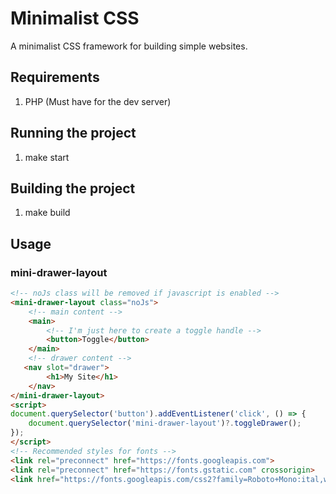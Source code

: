 # Minimalist CSS
A minimalist CSS framework for building simple websites.

## Requirements
1. PHP (Must have for the dev server)

## Running the project
1. make start

## Building the project
1. make build

## Usage

### mini-drawer-layout
```html
<!-- noJs class will be removed if javascript is enabled -->
<mini-drawer-layout class="noJs">
    <!-- main content -->
    <main>
        <!-- I'm just here to create a toggle handle -->
        <button>Toggle</button>
    </main>
    <!-- drawer content -->
   <nav slot="drawer">
        <h1>My Site</h1>
    </nav>
</mini-drawer-layout>
<script>
document.querySelector('button').addEventListener('click', () => {
    document.querySelector('mini-drawer-layout')?.toggleDrawer();
});
</script>
<!-- Recommended styles for fonts -->
<link rel="preconnect" href="https://fonts.googleapis.com">
<link rel="preconnect" href="https://fonts.gstatic.com" crossorigin>
<link href="https://fonts.googleapis.com/css2?family=Roboto+Mono:ital,wght@0,100;0,200;0,300;0,400;0,500;0,600;0,700;1,100;1,200;1,300;1,400;1,500;1,600;1,700&display=swap" rel="stylesheet">
```
